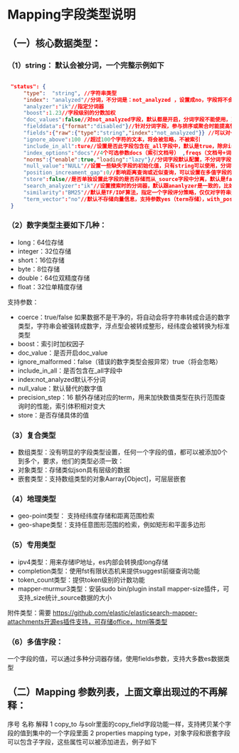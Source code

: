 # Mapping字段类型说明

## （一）核心数据类型： 

### （1）string： 默认会被分词，一个完整示例如下 

```json

 "status": {
     "type":  "string", //字符串类型
     "index": "analyzed"//分词，不分词是：not_analyzed ，设置成no，字段将不会被索引
     "analyzer":"ik"//指定分词器
     "boost":1.23//字段级别的分数加权
     "doc_values":false//对not_analyzed字段，默认都是开启，分词字段不能使用，对排序和聚合能提升较大性能，节约内存
     "fielddata":{"format":"disabled"}//针对分词字段，参与排序或聚合时能提高性能，不分词字段统一建议使用doc_value
     "fields":{"raw":{"type":"string","index":"not_analyzed"}} //可以对一个字段提供多种索引模式，同一个字段的值，一个分词，一个不分词
     "ignore_above":100 //超过100个字符的文本，将会被忽略，不被索引
     "include_in_all":ture//设置是否此字段包含在_all字段中，默认是true，除非index设置成no选项
     "index_options":"docs"//4个可选参数docs（索引文档号） ,freqs（文档号+词频），positions（文档号+词频+位置，通常用来距离查询），offsets（文档号+词频+位置+偏移量，通常被使用在高亮字段）分词字段默认是position，其他的默认是docs
     "norms":{"enable":true,"loading":"lazy"}//分词字段默认配置，不分词字段：默认{"enable":false}，存储长度因子和索引时boost，建议对需要参与评分字段使用 ，会额外增加内存消耗量
     "null_value":"NULL"//设置一些缺失字段的初始化值，只有string可以使用，分词字段的null值也会被分词
     "position_increament_gap":0//影响距离查询或近似查询，可以设置在多值字段的数据上火分词字段上，查询时可指定slop间隔，默认值是100
     "store":false//是否单独设置此字段的是否存储而从_source字段中分离，默认是false，只能搜索，不能获取值
     "search_analyzer":"ik"//设置搜索时的分词器，默认跟ananlyzer是一致的，比如index时用standard+ngram，搜索时用standard用来完成自动提示功能
     "similarity":"BM25"//默认是TF/IDF算法，指定一个字段评分策略，仅仅对字符串型和分词类型有效
     "term_vector":"no"//默认不存储向量信息，支持参数yes（term存储），with_positions（term+位置）,with_offsets（term+偏移量），with_positions_offsets(term+位置+偏移量) 对快速高亮fast vector highlighter能提升性能，但开启又会加大索引体积，不适合大数据量用
 }

```


### （2）数字类型主要如下几种： 

- long：64位存储 
- integer：32位存储 
- short：16位存储 
- byte：8位存储 
- double：64位双精度存储 
- float：32位单精度存储 

支持参数： 

- coerce：true/false 如果数据不是干净的，将自动会将字符串转成合适的数字类型，字符串会被强转成数字，浮点型会被转成整形，经纬度会被转换为标准类型
- boost：索引时加权因子
- doc_value：是否开启doc_value
- ignore_malformed：false（错误的数字类型会报异常）true（将会忽略）
- include_in_all：是否包含在_all字段中
- index:not_analyzed默认不分词
- null_value：默认替代的数字值
- precision_step：16 额外存储对应的term，用来加快数值类型在执行范围查询时的性能，索引体积相对变大
- store：是否存储具体的值


### （3）复合类型 


- 数组类型：没有明显的字段类型设置，任何一个字段的值，都可以被添加0个到多个，要求，他们的类型必须一致： 
- 对象类型：存储类似json具有层级的数据 
- 嵌套类型：支持数组类型的对象Aarray[Object]，可层层嵌套 

### （4）地理类型 

- geo-point类型： 支持经纬度存储和距离范围检索 
- geo-shape类型：支持任意图形范围的检索，例如矩形和平面多边形 

### （5）专用类型 

- ipv4类型：用来存储IP地址，es内部会转换成long存储 
- completion类型：使用fst有限状态机来提供suggest前缀查询功能 
- token_count类型：提供token级别的计数功能 
- mapper-murmur3类型：安装sudo bin/plugin install mapper-size插件，可支持_size统计_source数据的大小 

附件类型：需要 https://github.com/elastic/elasticsearch-mapper-attachments开源es插件支持，可存储office，html等类型 

### （6）多值字段： 

一个字段的值，可以通过多种分词器存储，使用fields参数，支持大多数es数据类型 


## （二）Mapping 参数列表，上面文章出现过的不再解释： 

序号	名称	解释
1	copy_to	与solr里面的copy_field字段功能一样，支持拷贝某个字段的值到集中的一个字段里面
2	properties	mapping type，对象字段和嵌套字段可以包含子字段，这些属性可以被添加进去，例子如下

